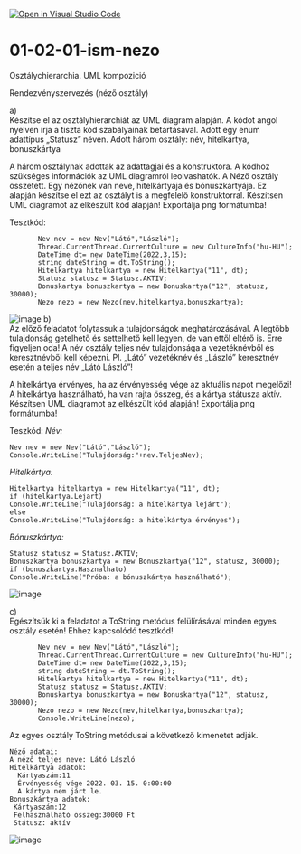 [![Open in Visual Studio Code](https://classroom.github.com/assets/open-in-vscode-f059dc9a6f8d3a56e377f745f24479a46679e63a5d9fe6f495e02850cd0d8118.svg)](https://classroom.github.com/online_ide?assignment_repo_id=453346&assignment_repo_type=GroupAssignmentRepo)
# 01-02-01-ism-nezo
Osztálychierarchia. UML kompozició

Rendezvényszervezés (néző osztály)

a)  
Készítse el az osztályhierarchiát az UML diagram alapján. A kódot angol nyelven írja a tiszta kód szabályainak betartásával. Adott egy enum adattípus „Statusz” néven. Adott három osztály: név, hitelkártya, bonuszkártya

A három osztálynak adottak az adattagjai és a konstruktora. A kódhoz szükséges információk az UML diagramról leolvashatók.
A Néző osztály összetett. Egy nézőnek van neve, hitelkártyája és bónuszkártyája. Ez alapján készítse el ezt az osztályt is a megfelelő konstruktorral.
Készítsen UML diagramot az elkészült kód alapján! Exportálja png formátumba!

Tesztkód:  
```
       Nev nev = new Nev("Látó","László");  
       Thread.CurrentThread.CurrentCulture = new CultureInfo("hu-HU");  
       DateTime dt= new DateTime(2022,3,15);  
       string dateString = dt.ToString();  
       Hitelkartya hitelkartya = new Hitelkartya("11", dt);  
       Statusz statusz = Statusz.AKTIV;  
       Bonuskartya bonuszkartya = new Bonuskartya("12", statusz, 30000);
       Nezo nezo = new Nezo(nev,hitelkartya,bonuszkartya);
```
![image](https://user-images.githubusercontent.com/6060514/133219905-0fcaee34-15ed-48ac-88d7-8e2a665438a1.png)
b)  
Az előző feladatot folytassuk a tulajdonságok meghatározásával. A legtöbb tulajdonság getelhető és settelhető kell legyen, de van ettől eltérő is. Erre figyeljen oda!
A név osztály teljes név tulajdonsága a vezetéknévből és keresztnévből kell képezni. Pl. „Látó” vezetéknév és „László” keresztnév esetén a teljes név „Látó László”!

A hitelkártya érvényes, ha az érvényesség vége az aktuális napot megelőzi!
A hitelkártya használható, ha van rajta összeg, és a kártya státusza aktív.
Készítsen UML diagramot az elkészült kód alapján! Exportálja png formátumba!

Teszkód:
*Név:*
```
Nev nev = new Nev("Látó","László");
Console.WriteLine("Tulajdonság:"+nev.TeljesNev);
```
*Hitelkártya:*
```
Hitelkartya hitelkartya = new Hitelkartya("11", dt);
if (hitelkartya.Lejart)
Console.WriteLine("Tulajdonság: a hitelkártya lejárt");
else
Console.WriteLine("Tulajdonság: a hitelkártya érvényes");
```
*Bónuszkártya:*
```
Statusz statusz = Statusz.AKTIV;
Bonuszkartya bonuszkartya = new Bonuszkartya("12", statusz, 30000);
if (bonuszkartya.Hasznalhato)
Console.WriteLine("Próba: a bónuszkártya használható");
```
![image](https://user-images.githubusercontent.com/6060514/133219469-7bb3ddfb-f880-492c-bb00-a6ea529a2e16.png)

c)  
Egészítsük ki a feladatot a ToString metódus felülírásával minden egyes osztály esetén!
Ehhez kapcsolódó tesztkód!
```
       Nev nev = new Nev("Látó","László");
       Thread.CurrentThread.CurrentCulture = new CultureInfo("hu-HU");
       DateTime dt= new DateTime(2022,3,15);
       string dateString = dt.ToString();
       Hitelkartya hitelkartya = new Hitelkartya("11", dt);
       Statusz statusz = Statusz.AKTIV;
       Bonuskartya bonuszkartya = new Bonuskartya("12", statusz, 30000);
       Nezo nezo = new Nezo(nev,hitelkartya,bonuszkartya);
       Console.WriteLine(nezo);
```
Az  egyes osztály ToString metódusai a következő kimenetet adják.
```
Néző adatai:
A néző teljes neve: Látó László
Hitelkártya adatok:
  Kártyaszám:11
  Érvényesség vége 2022. 03. 15. 0:00:00
  A kártya nem járt le.
Bonuszkártya adatok:
 Kártyaszám:12
 Felhasználható összeg:30000 Ft
 Státusz: aktív
```
![image](https://user-images.githubusercontent.com/6060514/133220037-ce430c2d-58fb-4aac-a726-b2ae4e6ca376.png)

